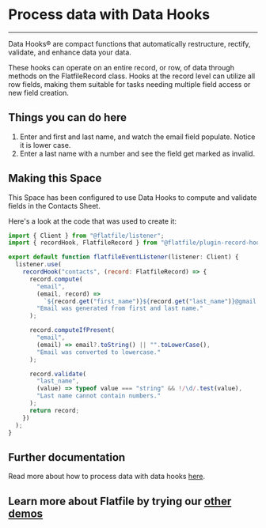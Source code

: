 # Process data with Data Hooks

---

Data Hooks® are compact functions that automatically restructure, rectify, validate, and enhance data your data.

These hooks can operate on an entire record, or row, of data through methods on the FlatfileRecord class. Hooks at the record level can utilize all row fields, making them suitable for tasks needing multiple field access or new field creation.

## Things you can do here

1. Enter and first and last name, and watch the email field populate. Notice it is lower case.
2. Enter a last name with a number and see the field get marked as invalid.

## Making this Space

This Space has been configured to use Data Hooks to compute and validate fields in the Contacts Sheet.

Here's a look at the code that was used to create it:

```jsx
import { Client } from "@flatfile/listener";
import { recordHook, FlatfileRecord } from "@flatfile/plugin-record-hook";

export default function flatfileEventListener(listener: Client) {
  listener.use(
    recordHook("contacts", (record: FlatfileRecord) => {
      record.compute(
        "email",
        (email, record) =>
          `${record.get("first_name")}${record.get("last_name")}@gmail.com`,
        "Email was generated from first and last name."
      );

      record.computeIfPresent(
        "email",
        (email) => email?.toString() || "".toLowerCase(),
        "Email was converted to lowercase."
      );

      record.validate(
        "last_name",
        (value) => typeof value === "string" && !/\d/.test(value),
        "Last name cannot contain numbers."
      );
      return record;
    })
  );
}
```

## Further documentation

Read more about how to process data with data hooks [here](https://flatfile.com/docs/guides/handling-data).

## Learn more about Flatfile by trying our [other demos](https://platform.flatfile.com/getting-started)
